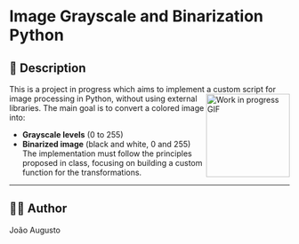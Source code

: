 # Image Grayscale and Binarization Python

## 📄 Description 
This is a project in progress which aims to implement a custom script for image processing in Python, <img align="right" src="https://media2.giphy.com/media/GoA7ZlBI2UfmGbf7Zy/giphy.webp?cid=790b7611qwtowwa2dl5tcupub2sfjljgoz56v900d1gboep3&ep=v1_stickers_search&rid=giphy.webp&ct=s" height="150" alt="Work in progress GIF">
without using external libraries.  The main goal is to convert a colored image into:
- **Grayscale levels** (0 to 255)
- **Binarized image** (black and white, 0 and 255)
The implementation must follow the principles proposed in class, focusing on building a custom function for the transformations.

---

## 👨‍💻 Author
João Augusto

